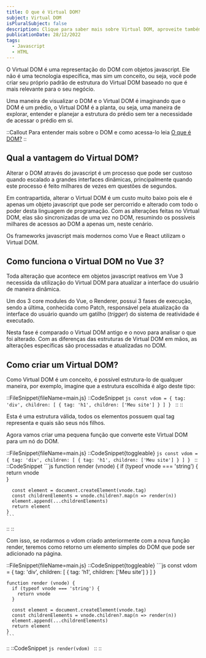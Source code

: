 ```yaml
---
title: O que é Virtual DOM?
subject: Virtual DOM
isPluralSubject: false
description: Clique para saber mais sobre Virtual DOM, aproveite também para explorar mais conteúdos sobre Javascript e HTML.
publicationDate: 28/12/2022
tags:
  - Javascript
  - HTML
---
```


O Virtual DOM é uma representação do DOM com objetos javascript. Ele não é uma tecnologia específica, mas sim um conceito, ou seja, você pode criar seu próprio padrão de estrutura do Virtual DOM baseado no que é mais relevante para o seu negócio.

Uma maneira de visualizar o DOM e o Virtual DOM é imaginando que o DOM é um prédio, o Virtual DOM é a planta, ou seja, uma maneira de explorar, entender e planejar a estrutura do prédio sem ter a necessidade de acessar o prédio em si.

::Callout
Para entender mais sobre o DOM e como acessa-lo leia [O que é DOM?](/glossary/dom)
::

## Qual a vantagem do Virtual DOM?

Alterar o DOM através do javascript é um processo que pode ser custoso quando escalado a grandes interfaces dinâmicas, principalmente quando este processo é feito milhares de vezes em questões de segundos.

Em contrapartida, alterar o Virtual DOM é um custo muito baixo pois ele é apenas um objeto javascript que pode ser percorrido e alterado com todo o poder desta linguagem de programação. Com as alterações feitas no Virtual DOM, elas são sincronizadas de uma vez no DOM, resumindo os possíveis milhares de acessos ao DOM a apenas um, neste cenário.

Os frameworks javascript mais modernos como Vue e React utilizam o Virtual DOM.

## Como funciona o Virtual DOM no Vue 3?

Toda alteração que acontece em objetos javascript reativos em Vue 3 necessida da utilização do Virtual DOM para atualizar a interface do usuário de maneira dinâmica.

Um dos 3 core modules do Vue, o Renderer, possui 3 fases de execução, sendo a última, conhecida como Patch, responsável pela atualização da interface do usuário quando um gatilho (*trigger*) do sistema de reatividade é executado.

<!-- TODO: Future link
::Callout
Para saber mais sobre quais são os core modules do Vue e como eles trabalham juntos, leia a [explicação dos 3 core modules do Vue 3](/articles/core-modules-vue-3).
::
-->

Nesta fase é comparado o Virtual DOM antigo e o novo para analisar o que foi alterado. Com as diferenças das estruturas de Virtual DOM em mãos, as alterações específicas são processadas e atualizadas no DOM.

## Como criar um Virtual DOM?

Como Virtual DOM é um conceito, é possível estrutura-lo de qualquer maneira, por exemplo, imagine que a estrutura escolhida é algo deste tipo:

::FileSnippet{fileName=main.js}
  ::CodeSnippet
    ```js
    const vdom = {
      tag: 'div',
      children: [
        {
          tag: 'h1',
          children: ['Meu site']
        }
      ]
    }
    ```
  ::
::

Esta é uma estrutura válida, todos os elementos possuem qual tag representa e quais são seus nós filhos.

Agora vamos criar uma pequena função que converte este Virtual DOM para um nó do DOM.

::FileSnippet{fileName=main.js}
  ::CodeSnippet{toggleable}
    ```js
    const vdom = {
      tag: 'div',
      children: [
        {
          tag: 'h1',
          children: ['Meu site']
        }
      ]
    }
    ```
  ::
  ::CodeSnippet
    ```js
    function render (vnode) {
      if (typeof vnode === 'string') {
        return vnode	
      }

      const element = document.createElement(vnode.tag)
      const childrenElements = vnode.children?.map(n => render(n))
      element.append(...childrenElements)
      return element
    }
    ```
  ::
::

Com isso, se rodarmos o vdom criado anteriormente com a nova função render, teremos como retorno um elemento simples do DOM que pode ser adicionado na página.


::FileSnippet{fileName=main.js}
  ::CodeSnippet{toggleable}
    ```js
    const vdom = {
      tag: 'div',
      children: [
        {
          tag: 'h1',
          children: ['Meu site']
        }
      ]
    }

    function render (vnode) {
      if (typeof vnode === 'string') {
        return vnode	
      }

      const element = document.createElement(vnode.tag)
      const childrenElements = vnode.children?.map(n => render(n))
      element.append(...childrenElements)
      return element
    }
    ```
  ::
  ::CodeSnippet
    ```js
    render(vdom)
    ```
  ::
::
